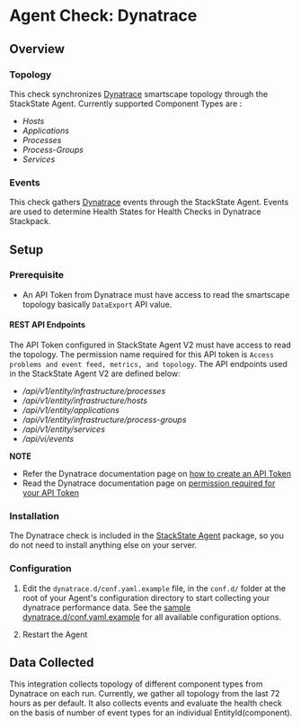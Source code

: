 # Agent Check: Dynatrace

## Overview

### Topology

This check synchronizes [Dynatrace][1] smartscape topology through the StackState Agent. Currently supported Component Types are :
* _Hosts_
* _Applications_
* _Processes_
* _Process-Groups_
* _Services_

### Events

This check gathers [Dynatrace][1] events through the StackState Agent.
Events are used to determine Health States for Health Checks in Dynatrace Stackpack.

## Setup

### Prerequisite

* An API Token from Dynatrace must have access to read the smartscape topology basically `DataExport` API value.

#### REST API Endpoints
The API Token configured in StackState Agent V2 must have access to read the topology. The permission name required for this API token is `Access problems and event feed, metrics, and topology`. The API endpoints used in the StackState Agent V2 are defined below:
* _/api/v1/entity/infrastructure/processes_
* _/api/v1/entity/infrastructure/hosts_
* _/api/v1/entity/applications_
* _/api/v1/entity/infrastructure/process-groups_
* _/api/v1/entity/services_
* _/api/vi/events_

**NOTE**
* Refer the Dynatrace documentation page on [how to create an API Token](https://www.dynatrace.com/support/help/shortlink/api-authentication#generate-a-token)
* Read the Dynatrace documentation page on [permission required for your API Token](https://www.dynatrace.com/support/help/shortlink/api-authentication#token-permissions)


### Installation

The Dynatrace check is included in the [StackState Agent][2] package, so you do not
need to install anything else on your server.

### Configuration

1. Edit the `dynatrace.d/conf.yaml.example` file, in the `conf.d/` folder at the root of your
   Agent's configuration directory to start collecting your dynatrace performance data.
   See the [sample dynatrace.d/conf.yaml.example][2] for all available configuration options.

2. Restart the Agent

## Data Collected

This integration collects topology of different component types from Dynatrace on each run. Currently, we gather all topology from the last 72 hours as per default. It also collects events and evaluate the health check on the basis of number of event types for an individual EntityId(component).


[1]: https://www.dynatrace.com/
[2]: https://github.com/StackVista/stackstate-agent-integrations/blob/master/dynatrace/stackstate_checks/dynatrace/data/conf.yaml.example
